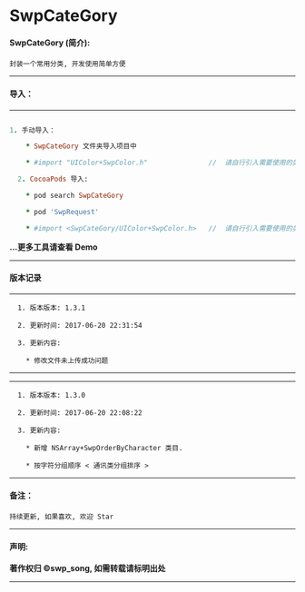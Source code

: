 # SwpCateGory


#### SwpCateGory (简介):

```
封装一个常用分类, 开发使用简单方便
```
---


#### 导入：

-------

```ruby

1. 手动导入：

 	* SwpCateGory 文件夹导入项目中

    * #import "UIColor+SwpColor.h"               //  请自行引入需要使用的类目

  2. CocoaPods 导入:

    * pod search SwpCateGory

    * pod 'SwpRequest'

    * #import <SwpCateGory/UIColor+SwpColor.h>   //  请自行引入需要使用的类目

```

**...更多工具请查看 Demo**

-------

#### 版本记录

-------
```
  1. 版本版本: 1.3.1

  2. 更新时间: 2017-06-20 22:31:54

  3. 更新内容:

    * 修改文件未上传成功问题

```
-------

-------
```
  1. 版本版本: 1.3.0

  2. 更新时间: 2017-06-20 22:08:22

  3. 更新内容:

    * 新增 NSArray+SwpOrderByCharacter 类目.

    * 按字符分组顺序 < 通讯类分组排序 >

```
-------

#### 备注：
```
持续更新, 如果喜欢, 欢迎 Star
```

-------

#### 声明:

**著作权归 ©swp_song, 如需转载请标明出处**

-------
